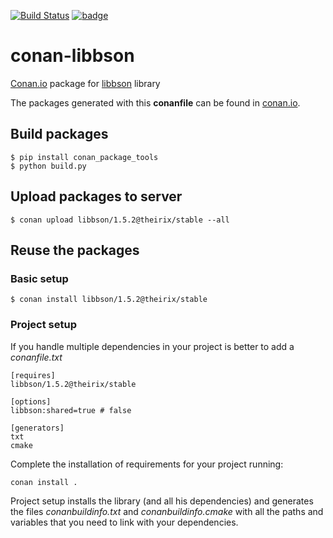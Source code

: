 [![Build Status](https://travis-ci.org/theirix/conan-libbson.svg)](https://travis-ci.org/theirix/conan-libbson)
[![badge](https://img.shields.io/badge/conan.io-libbson%2F1.5.2-green.svg?logo=data:image/png;base64%2CiVBORw0KGgoAAAANSUhEUgAAAA4AAAAOCAMAAAAolt3jAAAA1VBMVEUAAABhlctjlstkl8tlmMtlmMxlmcxmmcxnmsxpnMxpnM1qnc1sn85voM91oM11oc1xotB2oc56pNF6pNJ2ptJ8ptJ8ptN9ptN8p9N5qNJ9p9N9p9R8qtOBqdSAqtOAqtR%2BrNSCrNJ/rdWDrNWCsNWCsNaJs9eLs9iRvNuVvdyVv9yXwd2Zwt6axN6dxt%2Bfx%2BChyeGiyuGjyuCjyuGly%2BGlzOKmzOGozuKoz%2BKqz%2BOq0OOv1OWw1OWw1eWx1eWy1uay1%2Baz1%2Baz1%2Bez2Oe02Oe12ee22ujUGwH3AAAAAXRSTlMAQObYZgAAAAFiS0dEAIgFHUgAAAAJcEhZcwAACxMAAAsTAQCanBgAAAAHdElNRQfgBQkREyOxFIh/AAAAiklEQVQI12NgAAMbOwY4sLZ2NtQ1coVKWNvoc/Eq8XDr2wB5Ig62ekza9vaOqpK2TpoMzOxaFtwqZua2Bm4makIM7OzMAjoaCqYuxooSUqJALjs7o4yVpbowvzSUy87KqSwmxQfnsrPISyFzWeWAXCkpMaBVIC4bmCsOdgiUKwh3JojLgAQ4ZCE0AMm2D29tZwe6AAAAAElFTkSuQmCC)](http://www.conan.io/source/libbson/1.5.2/theirix/stable)

# conan-libbson

[Conan.io](https://conan.io) package for [libbson](https://github.com/libbson/libbson) library

The packages generated with this **conanfile** can be found in [conan.io](https://conan.io/source/libbson/1.5.2/theirix/stable).

## Build packages

    $ pip install conan_package_tools
    $ python build.py
    
## Upload packages to server

    $ conan upload libbson/1.5.2@theirix/stable --all
    
## Reuse the packages

### Basic setup

    $ conan install libbson/1.5.2@theirix/stable
    
### Project setup

If you handle multiple dependencies in your project is better to add a *conanfile.txt*
    
    [requires]
    libbson/1.5.2@theirix/stable

    [options]
    libbson:shared=true # false
    
    [generators]
    txt
    cmake

Complete the installation of requirements for your project running:</small></span>

    conan install . 

Project setup installs the library (and all his dependencies) and generates the files *conanbuildinfo.txt* and *conanbuildinfo.cmake* with all the paths and variables that you need to link with your dependencies.
